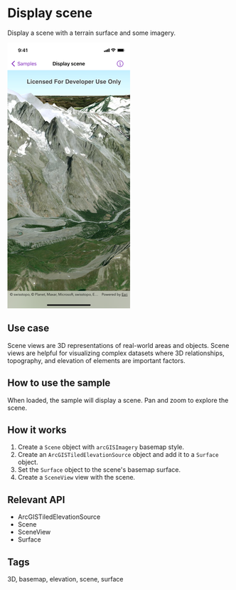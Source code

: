 # Display scene

Display a scene with a terrain surface and some imagery.

![Screenshot of display scene sample](display-scene.png)

## Use case

Scene views are 3D representations of real-world areas and objects. Scene views are helpful for visualizing complex datasets where 3D relationships, topography, and elevation of elements are important factors.

## How to use the sample

When loaded, the sample will display a scene. Pan and zoom to explore the scene.

## How it works

1. Create a `Scene` object with `arcGISImagery` basemap style.
2. Create an `ArcGISTiledElevationSource` object and add it to a `Surface` object.
3. Set the `Surface` object to the scene's basemap surface.
4. Create a `SceneView` view with the scene.

## Relevant API

* ArcGISTiledElevationSource
* Scene
* SceneView
* Surface

## Tags

3D, basemap, elevation, scene, surface